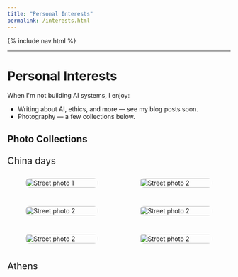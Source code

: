 ```yaml
---
title: "Personal Interests"
permalink: /interests.html
---
```


<style>

/* --- Gallery layout --- */
.gallery {
  display: grid;
  grid-template-columns: repeat(2, minmax(0, 1fr)); /* 2 per row */
  gap: 12px;
  margin: 0.75rem 0 1.5rem;
}
@media (max-width: 720px) {
  .gallery { grid-template-columns: 1fr; } /* 1 per row on phones */
}
.photo-card {
  background: rgba(255,255,255,0.04); /* looks good on dark & light */
  border: 1px solid rgba(255,255,255,0.08);
  border-radius: 10px;
  overflow: hidden;
}
.photo-card img {
  display: block;
  width: 100%;
  height: auto;
}
.photo-card figcaption {
  padding: 8px 10px;
  font-size: 0.9rem;
  opacity: 0.9;
}
.section-title {
  margin-top: 1.5rem;
  margin-bottom: 0.5rem;
  font-size: 1.3rem;
}
</style>

<link rel="stylesheet" href="{{ '/assets/css/custom.css?v=5' | relative_url }}">


{% include nav.html %}


---

# Personal Interests

When I'm not building AI systems, I enjoy:

- Writing about AI, ethics, and more — see my blog posts soon.
- Photography — a few collections below.

##  Photo Collections

<div class="section-title">China days</div>
<div class="gallery">
  <figure class="photo-card">
    <img src="/assets/img/China/NIK00604_01.jpg" alt="Street photo 1">
  </figure>
  <figure class="photo-card">
    <img src="/assets/img/China/NIK001194.jpg" alt="Street photo 2">
  </figure>
    <figure class="photo-card">
    <img src="/assets/img/China/NIK0014_88.jpg" alt="Street photo 2">
  </figure>
    <figure class="photo-card">
    <img src="/assets/img/China/NIK001514.jpg" alt="Street photo 2">
  </figure>
    <figure class="photo-card">
    <img src="/assets/img/China/NIK02202_02.jpg" alt="Street photo 2">
  </figure>
    <figure class="photo-card">
    <img src="/assets/img/China/NIK02424.jpg" alt="Street photo 2">
  </figure>
</div>

<div class="section-title">Athens</div>
<div class="gallery">
  <!-- <figure class="photo-card">
    <img src="/assets/img/nature_01.jpg" alt="Nature photo 1">
  </figure>
  <figure class="photo-card">
    <img src="/assets/img/nature_02.jpg" alt="Nature photo 2">
  </figure> -->
</div>

